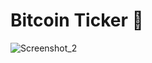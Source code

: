 
# Bitcoin Ticker 🤑

![Screenshot_2](https://user-images.githubusercontent.com/50890978/130495630-3c2185e3-b0d9-4e4a-af8b-4e20ebd3e80b.png)

